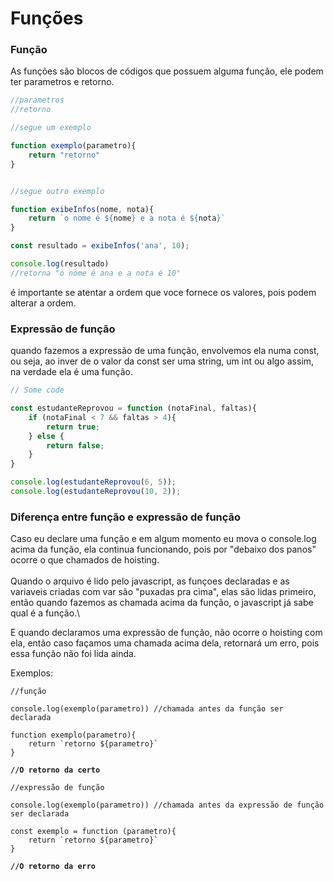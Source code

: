 # Funções

### Função

As funções são blocos de códigos que possuem alguma função, ele podem ter parametros e retorno.

```javascript
//parametros
//retorno

//segue um exemplo

function exemplo(parametro){
    return "retorno"
}


//segue outro exemplo

function exibeInfos(nome, nota){
    return `o nome é ${nome} e a nota é ${nota}` 
}

const resultado = exibeInfos('ana', 10);

console.log(resultado)
//retorna "o nome é ana e a nota é 10"


```

é importante se atentar a ordem que voce fornece os valores, pois podem alterar a ordem.&#x20;



### Expressão de função

quando fazemos a expressão de uma função, envolvemos ela numa const, ou seja, ao inver de o valor da const ser uma string, um int ou algo assim, na verdade ela é uma função.&#x20;

```javascript
// Some code

const estudanteReprovou = function (notaFinal, faltas){
    if (notaFinal < 7 && faltas > 4){
        return true;
    } else {
        return false;
    }
}

console.log(estudanteReprovou(6, 5));
console.log(estudanteReprovou(10, 2));

```



### Diferença entre função e expressão de função



Caso eu declare uma função e em algum momento eu mova o console.log  acima da função, ela continua funcionando, pois por "debaixo dos panos" ocorre o que chamados de hoisting.\
\
Quando o arquivo é lido pelo javascript, as funçoes declaradas e as variaveis criadas com var são "puxadas pra cima", elas são lidas primeiro, então quando fazemos as chamada acima da função, o javascript já sabe qual é a função.\


E quando declaramos uma expressão de função, não ocorre o hoisting com ela, então caso façamos uma chamada acima dela, retornará um erro, pois essa função não foi lida ainda.&#x20;

Exemplos:

<pre class="language-javascript"><code class="lang-javascript">//função

console.log(exemplo(parametro)) //chamada antes da função ser declarada

function exemplo(parametro){
    return `retorno ${parametro}`
}

<strong>//O retorno da certo
</strong>
//expressão de função

console.log(exemplo(parametro)) //chamada antes da expressão de função ser declarada

const exemplo = function (parametro){
    return `retorno ${parametro}`
}

<strong>//O retorno da erro
</strong>

</code></pre>


